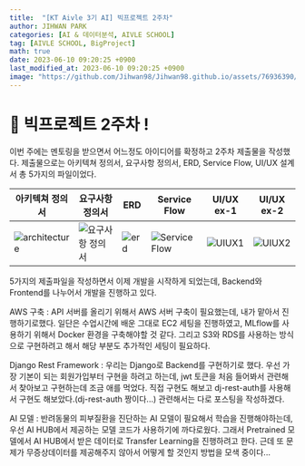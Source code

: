 ```yaml
---
title:  "[KT Aivle 3기 AI] 빅프로젝트 2주차"
author: JIHWAN PARK
categories: [AI & 데이터분석, AIVLE SCHOOL]
tag: [AIVLE SCHOOL, BigProject]
math: true
date: 2023-06-10 09:20:25 +0900
last_modified_at: 2023-06-10 09:20:25 +0900
image: "https://github.com/Jihwan98/Jihwan98.github.io/assets/76936390/6be11e55-36a3-4a86-8e30-d8928f732a0c"
---
```


# 🌟 빅프로젝트 2주차 !

이번 주에는 멘토링을 받으면서 어느정도 아이디어를 확정하고 2주차 제출물을 작성했다. 제출물으로는 아키텍쳐 정의서, 요구사항 정의서, ERD, Service Flow, UI/UX 설계서 총 5가지의 파일이었다.

|아키텍쳐 정의서|요구사항 정의서|ERD|Service Flow|UI/UX ex-1|UI/UX ex-2|
|--|--|--|--|--|--|
|![architecture](https://github.com/Jihwan98/Jihwan98.github.io/assets/76936390/626ba8fb-ae08-4a2a-801d-c296ef8652a9)|![요구사항 정의서](https://github.com/Jihwan98/Jihwan98.github.io/assets/76936390/7dab7a9c-f5b6-443b-8c30-6fbdf223319c)|![erd](https://github.com/Jihwan98/Jihwan98.github.io/assets/76936390/3525f40c-8a2e-499c-9f57-ce45bb63b910)|![Service Flow](https://github.com/Jihwan98/Jihwan98.github.io/assets/76936390/b0ed4e7f-889b-4ae1-be94-3edc808e401b)|![UIUX1](https://github.com/Jihwan98/Jihwan98.github.io/assets/76936390/0a0b96b8-1364-469c-b8c2-5523d2ed6faa)|![UIUX2](https://github.com/Jihwan98/Jihwan98.github.io/assets/76936390/f3a7bfe9-464b-4f1f-ae4a-1c599bd52b1f)|

5가지의 제출파일을 작성하면서 이제 개발을 시작하게 되었는데, Backend와 Frontend를 나누어서 개발을 진행하고 있다.

AWS 구축
: API 서버를 올리기 위해서 AWS 서버 구축이 필요했는데, 내가 맡아서 진행하기로했다. 일단은 수업시간에 배운 그대로 EC2 세팅을 진행하였고, MLflow를 사용하기 위해서 Docker 환경을 구축해야할 것 같다. 그리고 S3와 RDS를 사용하는 방식으로 구현하려고 해서 해당 부분도 추가적인 세팅이 필요하다.

Django Rest Framework
: 우리는 Django로 Backend를 구현하기로 했다. 우선 가장 기본이 되는 회원가입부터 구현을 하려고 하는데, jwt 토큰을 처음 들어봐서 관련해서 찾아보고 구현하는데 조금 애를 먹었다. 직접 구현도 해보고 dj-rest-auth를 사용해서 구현도 해보았다.(dj-rest-auth 짱이다...) 관련해서는 다로 포스팅을 작성하겠다.

AI 모델
: 반려동물의 피부질환을 진단하는 AI 모델이 필요해서 학습을 진행해야하는데, 우선 AI HUB에서 제공하는 모델 코드가 사용하기에 까다로웠다. 그래서 Pretrained 모델에서 AI HUB에서 받은 데이터로 Transfer Learning을 진행하려고 한다. 근데 또 문제가 무증상데이터를 제공해주지 않아서 어떻게 할 것인지 방법을 모색 중이다...